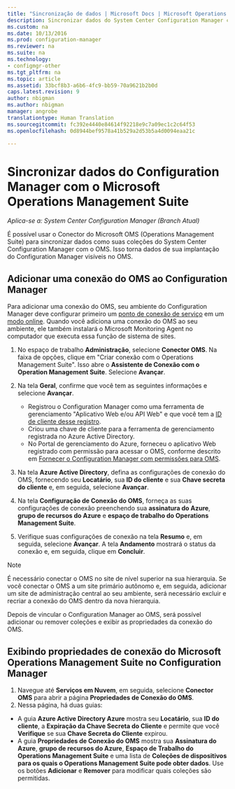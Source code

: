 ```yaml
---
title: "Sincronização de dados | Microsoft Docs | Microsoft Operations Management Suite "
description: Sincronizar dados do System Center Configuration Manager com o Microsoft Operations Management Suite.
ms.custom: na
ms.date: 10/13/2016
ms.prod: configuration-manager
ms.reviewer: na
ms.suite: na
ms.technology:
- configmgr-other
ms.tgt_pltfrm: na
ms.topic: article
ms.assetid: 33bcf8b3-a6b6-4fc9-bb59-70a9621b2b0d
caps.latest.revision: 9
author: nbigman
ms.author: nbigman
manager: angrobe
translationtype: Human Translation
ms.sourcegitcommit: fc392e4440e84614f92218e9c7a09ec1c2c64f53
ms.openlocfilehash: 0d8944bef9578a41b529a2d53b5a4d0094eaa21c

---
```

# <a name="sync-data-from-configuration-manager-to-the-microsoft-operations-management-suite"></a>Sincronizar dados do Configuration Manager com o Microsoft Operations Management Suite

*Aplica-se a: System Center Configuration Manager (Branch Atual)*

É possível usar o Conector do Microsoft OMS (Operations Management Suite) para sincronizar dados como suas coleções do System Center Configuration Manager com o OMS. Isso torna dados de sua implantação do Configuration Manager visíveis no OMS.

## <a name="add-an-oms-connection-to-configuration-manager"></a>Adicionar uma conexão do OMS ao Configuration Manager

Para adicionar uma conexão do OMS, seu ambiente do Configuration Manager deve configurar primeiro um [ponto de conexão de serviço](../../../core/servers/deploy/configure/about-the-service-connection-point.md) em um [modo online](https://azure.microsoft.com/en-us/documentation/articles/resource-group-create-service-principal-portal/). Quando você adiciona uma conexão do OMS ao seu ambiente, ele também instalará o Microsoft Monitoring Agent no computador que executa essa função de sistema de sites.
1.  No espaço de trabalho **Administração**, selecione **Conector OMS**. Na faixa de opções, clique em "Criar conexão com o Operations Management Suite". Isso abre o **Assistente de Conexão com o Operation Management Suite**. Selecione **Avançar**.
2.  Na tela **Geral**, confirme que você tem as seguintes informações e selecione **Avançar**.

    * Registrou o Configuration Manager como uma ferramenta de gerenciamento "Aplicativo Web e/ou API Web" e que você tem a [ID de cliente desse registro](https://azure.microsoft.com/documentation/articles/active-directory-integrating-applications/).
    * Criou uma chave de cliente para a ferramenta de gerenciamento registrada no Azure Active Directory.
    * No Portal de gerenciamento do Azure, forneceu o aplicativo Web registrado com permissão para acessar o OMS, conforme descrito em [Fornecer o Configuration Manager com permissões para OMS](https://azure.microsoft.com/en-us/documentation/articles/log-analytics-sccm/#provide-configuration-manager-with-permissions-to-oms).

3.  Na tela **Azure Active Directory**, defina as configurações de conexão do OMS, fornecendo seu **Locatário**, sua **ID do cliente** e sua **Chave secreta do cliente** e, em seguida, selecione **Avançar**.
4.  Na tela **Configuração de Conexão do OMS**, forneça as suas configurações de conexão preenchendo sua **assinatura do Azure**, **grupo de recursos do Azure** e **espaço de trabalho do Operations Management Suite**.
5.  Verifique suas configurações de conexão na tela **Resumo** e, em seguida, selecione **Avançar**. A tela **Andamento** mostrará o status da conexão e, em seguida, clique em **Concluir**.

> [!NOTE]
> É necessário conectar o OMS no site de nível superior na sua hierarquia. Se você conectar o OMS a um site primário autônomo e, em seguida, adicionar um site de administração central ao seu ambiente, será necessário excluir e recriar a conexão do OMS dentro da nova hierarquia.

Depois de vincular o Configuration Manager ao OMS, será possível adicionar ou remover coleções e exibir as propriedades da conexão do OMS.

## <a name="viewing-microsoft-operations-management-suite-connection-properties-in-configuration-manager"></a>Exibindo propriedades de conexão do Microsoft Operations Management Suite no Configuration Manager

1.  Navegue até **Serviços em Nuvem**, em seguida, selecione **Conector OMS** para abrir a página **Propriedades de Conexão do OMS**.
2.  Nessa página, há duas guias:
  * A guia **Azure Active Directory Azure** mostra seu **Locatário**, sua **ID do cliente**, a **Expiração da Chave Secreta do Cliente** e permite que você **Verifique** se sua **Chave Secreta do Cliente** expirou.
  * A guia **Propriedades de Conexão do OMS** mostra sua **Assinatura do Azure**, **grupo de recursos do Azure**, **Espaço de Trabalho do Operations Management Suite** e uma lista de **Coleções de dispositivos para os quais o Operations Management Suite pode obter dados**. Use os botões **Adicionar** e **Remover** para modificar quais coleções são permitidas.



<!--HONumber=Dec16_HO3-->


